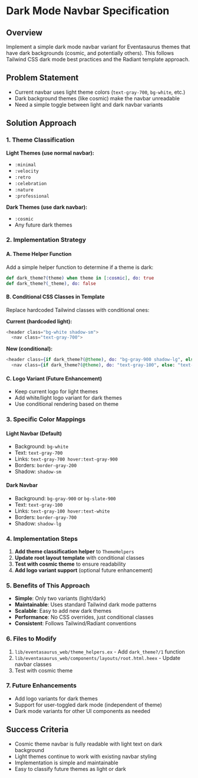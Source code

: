 # Dark Mode Navbar Specification

## Overview
Implement a simple dark mode navbar variant for Eventasaurus themes that have dark backgrounds (cosmic, and potentially others). This follows Tailwind CSS dark mode best practices and the Radiant template approach.

## Problem Statement
- Current navbar uses light theme colors (`text-gray-700`, `bg-white`, etc.)
- Dark background themes (like cosmic) make the navbar unreadable
- Need a simple toggle between light and dark navbar variants

## Solution Approach

### 1. Theme Classification
**Light Themes (use normal navbar):**
- `:minimal` 
- `:velocity`
- `:retro` 
- `:celebration`
- `:nature`
- `:professional`

**Dark Themes (use dark navbar):**
- `:cosmic`
- Any future dark themes

### 2. Implementation Strategy

#### A. Theme Helper Function
Add a simple helper function to determine if a theme is dark:
```elixir
def dark_theme?(theme) when theme in [:cosmic], do: true
def dark_theme?(_theme), do: false
```

#### B. Conditional CSS Classes in Template
Replace hardcoded Tailwind classes with conditional ones:

**Current (hardcoded light):**
```heex
<header class="bg-white shadow-sm">
  <nav class="text-gray-700">
```

**New (conditional):**
```heex
<header class={if dark_theme?(@theme), do: "bg-gray-900 shadow-lg", else: "bg-white shadow-sm"}>
  <nav class={if dark_theme?(@theme), do: "text-gray-100", else: "text-gray-700"}>
```

#### C. Logo Variant (Future Enhancement)
- Keep current logo for light themes
- Add white/light logo variant for dark themes
- Use conditional rendering based on theme

### 3. Specific Color Mappings

#### Light Navbar (Default)
- Background: `bg-white`
- Text: `text-gray-700`
- Links: `text-gray-700 hover:text-gray-900`
- Borders: `border-gray-200`
- Shadow: `shadow-sm`

#### Dark Navbar
- Background: `bg-gray-900` or `bg-slate-900`
- Text: `text-gray-100`
- Links: `text-gray-100 hover:text-white`
- Borders: `border-gray-700`
- Shadow: `shadow-lg`

### 4. Implementation Steps

1. **Add theme classification helper** to `ThemeHelpers`
2. **Update root layout template** with conditional classes
3. **Test with cosmic theme** to ensure readability
4. **Add logo variant support** (optional future enhancement)

### 5. Benefits of This Approach

- **Simple**: Only two variants (light/dark)
- **Maintainable**: Uses standard Tailwind dark mode patterns
- **Scalable**: Easy to add new dark themes
- **Performance**: No CSS overrides, just conditional classes
- **Consistent**: Follows Tailwind/Radiant conventions

### 6. Files to Modify

1. `lib/eventasaurus_web/theme_helpers.ex` - Add `dark_theme?/1` function
2. `lib/eventasaurus_web/components/layouts/root.html.heex` - Update navbar classes
3. Test with cosmic theme

### 7. Future Enhancements

- Add logo variants for dark themes
- Support for user-toggled dark mode (independent of theme)
- Dark mode variants for other UI components as needed

## Success Criteria

- Cosmic theme navbar is fully readable with light text on dark background
- Light themes continue to work with existing navbar styling
- Implementation is simple and maintainable
- Easy to classify future themes as light or dark 